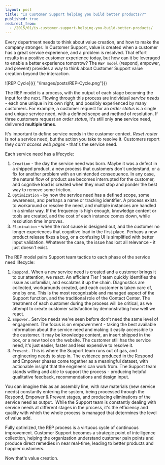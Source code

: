 ```yaml
---
layout: post
title: "Is Customer Support helping you build better products??"
published: true
redirect_from:
  - /2015/01/is-customer-support-helping-you-build-better-products/
---
```


Every department needs to think about value creation, and how to make
the company stronger. In Customer Support, value is created when a
customer has a great service experience, and a problem is resolved.
That effort results in a positive customer experience today, but how
can it be leveraged to enable a better experience tomorrow? The `REP
model` (*r*espond, *e*mpower, and *p*revent) provides a way to think about
Customer Support value creation beyond the interaction.

![REP Cycle]({{ "/images/posts/REP-Cycle.png"}})

The REP model is a process, with the output of each stage becoming the
input for the next. Flowing through this process are individual
*service needs* - each one unique in its own right, and possibly
experienced by many customers. For example, a customer request for an
*order status* is a single and unique service need, with a defined scope
and method of resolution. If three customers request an *order status*,
it's still only **one** service need, delivered **multiple times**.

It's important to define service needs in the customer context. *Reset
router* is not a service need, but the action you take to resolve it.
Customers report they *can't access web pages* - that's the service
need.

Each service need has a lifecycle:

1.  `Creation` - the day the service need was born. Maybe it was a defect
    in a shipped product, a new process that customers don't understand,
    or a fix for another problem with an unintended consequence.  In any
    case, the natural flow of product use becomes interrupted for the
    customer, and cognitive load is created when they must stop and
    ponder the best way to remove some friction.
2.  `Optimization` - by now the service need has a defined scope, some
    awareness, and perhaps a name or tracking identifier. A process
    exists to workaround or resolve the need, and multiple instances are
    handled in a similar way. If the frequency is high enough,
    knowledge content or tools are created, and the cost of each
    instance comes down, while resolution time improves.
3.  `Elimination` - when the root cause is designed out, and the customer
    no longer experiences that cognitive load in the first place.
    Perhaps a new product release fixes a bug, or a confusing UI is
    simplified with better input validation. Whatever the case, the
    issue has lost all relevance - it just doesn't exist.

The REP model pairs Support team tactics to each phase of the service
need lifecycle:

1.  `Respond.` When
    a new service need is created and a customer brings it to our
    attention, we react. An efficient Tier 1 team quickly identifies
    the issue as unfamiliar, and escalates it up the chain. Diagnostics
    are collected, workarounds created, and each customer is taken care
    of, one by one. This is the most recognizable and managed aspect of
    the Support function, and the traditional role of the Contact
    Center. The treatment of each customer during the process will be
    critical, as we attempt to create customer satisfaction by
    demonstrating how well we react.
2.  `Empower.`
    Service needs we've seen before don't need the same level of
    engagement. The focus is on empowerment - taking the best available
    information about the service need and making it easily accessible
    to the customer. It may be knowledge content, an insert shipped in
    the box, or a new tool on the website. The customer still has the
    service need, it's just easier, faster and less expensive to resolve
    it.
3.  `Prevent.` This
    is where the Support team runs out of gas, and engineering needs
    to step in. The evidence produced in the Respond and Empower phases
    come together as a meaningful dataset, with actionable insight that
    the engineers can work from. The Support team stands willing and
    able to support the process - producing helpful qualitative
    feedback, recommendations and design input.

You can imagine this as an assembly line, with raw materials (new
service needs) constantly entering the system, being processed through
the Respond, Empower & Prevent stages, and producing eliminations of the
service need as output.  While the Support team is constantly dealing
with service needs at different stages in the process, it's the
efficiency and quality with which the whole process is managed that
determines the level of value add.

Fully optimized, the REP process is a virtuous cycle of continuous
improvement. Customer Support becomes a strategic point of intelligence
collection, helping the organization understand customer pain points and
produce direct remedies in near real-time, leading to better products
and happier customers.

Now that's value creation.
